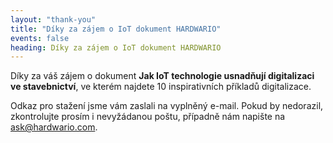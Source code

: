 ```yaml
---
layout: "thank-you"
title: "Díky za zájem o IoT dokument HARDWARIO"
events: false
heading: Díky za zájem o IoT dokument HARDWARIO
---
```


Díky za váš zájem o dokument **Jak IoT technologie usnadňují digitalizaci ve stavebnictví**, ve kterém najdete 10 inspirativních příkladů digitalizace.

Odkaz pro stažení jsme vám zaslali na vyplněný e-mail. 
Pokud by nedorazil, zkontrolujte prosím i&nbsp;nevyžádanou poštu, případně nám napište na [ask@hardwario.com](mailto:ask@hardwario.com).

